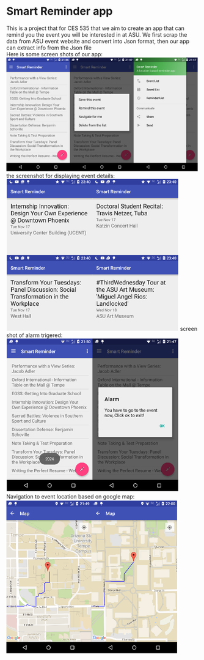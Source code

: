 # Smart Reminder app
This is a project that for CES 535 that we aim to create an app that can remind you the event you will be interested in at ASU. We first scrap the data from ASU event website and convert into Json format, then our app can extract info from the Json file <br />
Here is some screen shots of our app: <br />
![alt text](pic1.png)
the screenshot for displaying event details: <br />
![alt text](event.png)
screen shot of alarm trigered:<br />
![alt text](alarm.png)
Navigation to event location based on google map:<br />
![alt text](navigation.png)